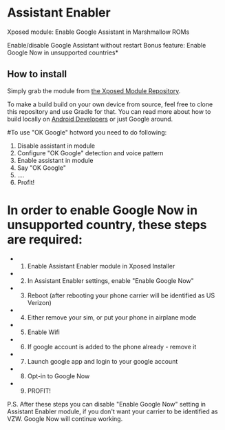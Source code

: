# Assistant Enabler

Xposed module: Enable Google Assistant in Marshmallow ROMs

Enable/disable Google Assistant without restart
Bonus feature: Enable Google Now in unsupported countries*

## How to install

Simply grab the module from [the Xposed Module Repository](http://repo.xposed.info/module/com.sabik.assistantenabler).

To make a build build on your own device from source, feel free to clone this repository and use Gradle for that. You can read more about how to build locally on [Android Developers](https://developer.android.com/tools/building/building-cmdline.html) or just Google around.


#To use "OK Google" hotword you need to do following:
1. Disable assistant in module
2. Configure "OK Google" detection and voice pattern
3. Enable assistant in module
4. Say "OK Google"
5. ....
6. Profit!

# In order to enable Google Now in unsupported country, these steps are required:
* 1) Enable Assistant Enabler module in Xposed Installer
* 2) In Assistant Enabler settings, enable "Enable Google Now"
* 3) Reboot (after rebooting your phone carrier will be identified as US Verizon)
* 4) Either remove your sim, or put your phone in airplane mode
* 5) Enable Wifi
* 6) If google account is added to the phone already - remove it
* 7) Launch google app and login to your google account
* 8) Opt-in to Google Now
* 9) PROFIT!

P.S. After these steps you can disable "Enable Google Now" setting in Assistant Enabler module, if you don't want your carrier to be identified as VZW. Google Now will continue working.